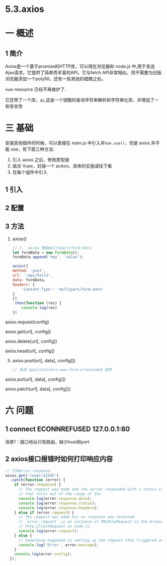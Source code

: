 # 5.3.axios
# 一 概述
## 1 简介
Axios是一个基于promise的HTTP库，可以用在浏览器和 node.js 中,用于发送Ajax请求。它提供了简单而丰富的API。它与fetch API非常相似，但不需要为旧版浏览器添加一个polyfill，还有一些其他的细微之处。

vue-resource 已经不再维护了.

它还带了一个库，`qs`,这是一个很酷的查询字符串解析和字符串化库，并增加了一些安全性

# 三 基础
安装其他插件的时候，可以直接在 main.js 中引入并`Vue.use()`，但是 axios 并不能 use，有下面三种方法:
1. 引入 axios 之后，修改原型链
2. 结合 Vuex，封装一个 aciton。具体的实施请往下看
3. 在每个组件中引入

## 1 引入
## 2 配置
## 3 方法
1. axios()
    
    ```js
    // 1.  axios 模拟multipart/form-data
    let formData = new FormData();
    formData.append('key', 'value');

    axios({
    method: 'post',
    url: '/api/hello',
    data: formData,
    headers: {
        'Content-Type': 'multipart/form-data'
    }
    })
    .then(function (res) {
        console.log(res)
    })
    ```

axios.request(config)

axios.get(url[, config])

axios.delete(url[, config])

axios.head(url[, config])

5. axios.post(url[, data[, config]])
    
    ```js
    // 发送 application/x-www-form-urlencoded 请求
    
    ```

axios.put(url[, data[, config]])

axios.patch(url[, data[, config]])


# 六 问题
## 1 connect ECONNREFUSED 127.0.0.1:80
场景1：接口地址只有路由，缺少host和port

## 2 axios接口报错时如何打印响应内容
```js
// 打印error.response
axios.get('/user/12345')
  .catch(function (error) {
    if (error.response) {
      // The request was made and the server responded with a status code
      // that falls out of the range of 2xx
      console.log(error.response.data);
      console.log(error.response.status);
      console.log(error.response.headers);
    } else if (error.request) {
      // The request was made but no response was received
      // `error.request` is an instance of XMLHttpRequest in the browser and an instance of
      // http.ClientRequest in node.js
      console.log(error.request);
    } else {
      // Something happened in setting up the request that triggered an Error
      console.log('Error', error.message);
    }
    console.log(error.config);
  });
```